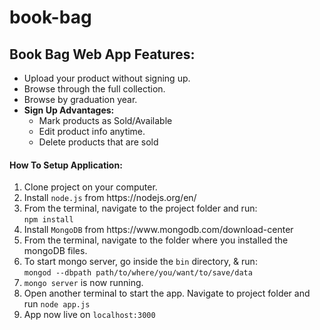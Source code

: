 # book-bag
<h2> Book Bag Web App Features: </h2>
<ul>
  <li>Upload your product without signing up.</li>
  <li>Browse through the full collection.</li>
  <li>Browse by graduation year.</li>
  <li> <b> Sign Up Advantages: </b>
    <ul>
      <li>Mark products as Sold/Available</li>
      <li>Edit product info anytime.</li>
      <li>Delete products that are sold</li>
    </ul>  
</ul>


<h4>How To Setup Application: </h4>
<ol>
  <li>
    Clone project on your computer.
  </li>
  <li>
    Install <code>node.js</code> from https://nodejs.org/en/
  </li>
  <li>
    From the terminal, navigate to the project folder and run:<br> <code>npm install</code>
  </li>
  <li>
    Install <code>MongoDB</code> from https://www.mongodb.com/download-center
  </li>
  <li>
    From the terminal, navigate to the folder where you installed the mongoDB files.
  </li>
  <li>
    To start mongo server, go inside the <code>bin</code> directory, & run: <br>
    <code>mongod --dbpath path/to/where/you/want/to/save/data</code>
  </li>
  <li>
    <code>mongo server</code> is now running.
  </li>
  <li>
    Open another terminal to start the app.
    Navigate to project folder and run <code>node app.js</code>
  </li>
  <li>
    App now live on <code>localhost:3000</code>
  </li>
</ol>
